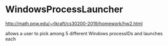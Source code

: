 # WindowsProcessLauncher
http://math.pnw.edu/~rlkraft/cs30200-2019/homework/hw2.html

allows a user to pick among 5 different Windows processIDs and launches each
